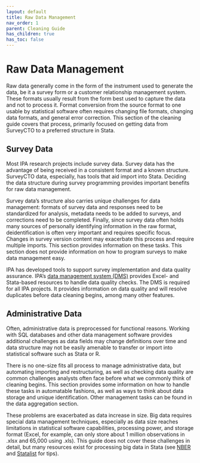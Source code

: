 ```yaml
---
layout: default
title: Raw Data Management
nav_order: 1
parent: Cleaning Guide
has_children: true
has_toc: false
---
```

# Raw Data Management
Raw data generally come in the form of the instrument used to generate the data, be it a survey form or a customer relationship management system. These formats usually result from the form best used to capture the data and not to process it. Format conversion from the source format to one usable by statistical software often requires changing file formats, changing data formats, and general error correction. This section of the cleaning guide covers that process, primarily focused on getting data from SurveyCTO to a preferred structure in Stata. 

## Survey Data
Most IPA research projects include survey data. Survey data has the advantage of being received in a consistent format and a known structure. SurveyCTO data, especially, has tools that aid import into Stata. Deciding the data structure during survey programming provides important benefits for raw data management.

Survey data’s structure also carries unique challenges for data management: formats of survey data and responses need to be standardized for analysis, metadata needs to be added to surveys, and corrections need to be completed. Finally, since survey data often holds many sources of personally identifying information in the raw format, deidentification is often very important and requires specific focus. Changes in survey version content may exacerbate this process and require multiple imports. This section provides information on these tasks. This section does not provide information on how to program surveys to make data management easy.

IPA has developed tools to support survey implementation and data quality assurance. IPA’s [data management system (DMS)](https://github.com/PovertyAction/high-frequency-checks) provides Excel- and Stata-based resources to handle data quality checks. The DMS is required for all IPA projects. It provides information on data quality and will resolve duplicates before data cleaning begins, among many other features.

## Administrative Data
Often, administrative data is preprocessed for functional reasons. Working with SQL databases and other data management software provides additional challenges as data fields may change definitions over time and data structure may not be easily amenable to transfer or import into statistical software such as Stata or R.

There is no one-size fits all process to manage administrative data, but automating importing and restructuring, as well as checking data quality are common challenges analysts often face before what we commonly think of cleaning begins. This section provides some information on how to handle these tasks in automatable fashions, as well as ways to think about data storage and unique identification. Other management tasks can be found in the data aggregation section.

These problems are exacerbated as data increase in size. Big data requires special data management techniques, especially as data size reaches limitations in statistical software capabilities, processing power, and storage format (Excel, for example, can only store about 1 million observations in .xlsx and 65,000 using .xls). This guide does not cover these challenges in detail, but many resources exist for processing big data in Stata (see [NBER](https://www.nber.org/stata/efficient/) and [Statalist](https://www.statalist.org/forums/forum/general-stata-discussion/general/1406716-working-with-very-large-datasets-requirements-and-tips) for tips).

